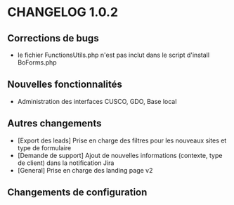 # CHANGELOG 1.0.2


## Corrections de bugs
- le fichier FunctionsUtils.php n'est pas inclut dans le script d'install BoForms.php

## Nouvelles fonctionnalités
- Administration des interfaces CUSCO, GDO, Base local

## Autres changements
- [Export des leads] Prise en charge des filtres pour les nouveaux sites et type de formulaire
- [Demande de support] Ajout de nouvelles informations (contexte, type de client) dans la notification Jira
- [General] Prise en charge des landing page v2

## Changements de configuration
